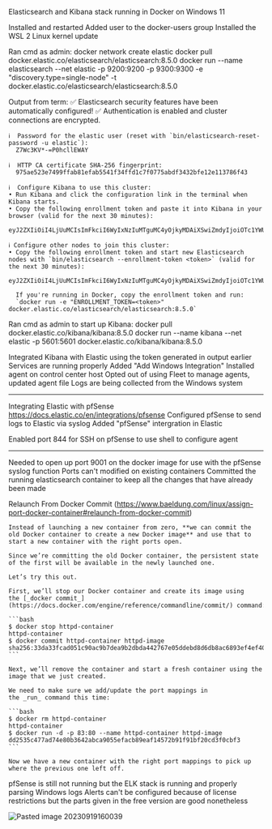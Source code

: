 Elasticsearch and Kibana stack running in Docker on Windows 11

Installed and restarted
Added user to the docker-users group
Installed the WSL 2 Linux kernel update

Ran cmd as admin:
	docker network create elastic
	docker pull docker.elastic.co/elasticsearch/elasticsearch:8.5.0
	docker run --name elasticsearch --net elastic -p 9200:9200 -p 9300:9300 -e "discovery.type=single-node" -t docker.elastic.co/elasticsearch/elasticsearch:8.5.0

Output from term:
	✅ Elasticsearch security features have been automatically configured!
	✅ Authentication is enabled and cluster connections are encrypted.
	
	ℹ️  Password for the elastic user (reset with `bin/elasticsearch-reset-password -u elastic`):
	  Z7Wc3KV*-=P0hcllEWAY
	
	ℹ️  HTTP CA certificate SHA-256 fingerprint:
	  975ae523e7499ffab81efab5541f34ffd1c7f0775abdf3432bfe12e113786f43
	
	ℹ️  Configure Kibana to use this cluster:
	• Run Kibana and click the configuration link in the terminal when Kibana starts.
	• Copy the following enrollment token and paste it into Kibana in your browser (valid for the next 30 minutes):
	  eyJ2ZXIiOiI4LjUuMCIsImFkciI6WyIxNzIuMTguMC4yOjkyMDAiXSwiZmdyIjoiOTc1YWU1MjNlNzQ5OWZmYWI4MWVmYWI1NTQxZjM0ZmZkMWM3ZjA3NzVhYmRmMzQzMmJmZTEyZTExMzc4NmY0MyIsImtleSI6Ik1BLVBUNFFCdmt4RVhpd3hUZkkyOjBLMXhWVkxEUkpLai1BbnhYU3d5M2cifQ==
	
	ℹ️ Configure other nodes to join this cluster:
	• Copy the following enrollment token and start new Elasticsearch nodes with `bin/elasticsearch --enrollment-token <token>` (valid for the next 30 minutes):
	  eyJ2ZXIiOiI4LjUuMCIsImFkciI6WyIxNzIuMTguMC4yOjkyMDAiXSwiZmdyIjoiOTc1YWU1MjNlNzQ5OWZmYWI4MWVmYWI1NTQxZjM0ZmZkMWM3ZjA3NzVhYmRmMzQzMmJmZTEyZTExMzc4NmY0MyIsImtleSI6Ik1RLVBUNFFCdmt4RVhpd3hUZkkyOjJpcDFtdFJ0VGVHandGMEE3U0ppQncifQ==
	
	  If you're running in Docker, copy the enrollment token and run:
	  `docker run -e "ENROLLMENT_TOKEN=<token>" docker.elastic.co/elasticsearch/elasticsearch:8.5.0`

Ran cmd as admin to start up Kibana:
	docker pull docker.elastic.co/kibana/kibana:8.5.0
	docker run --name kibana --net elastic -p 5601:5601 docker.elastic.co/kibana/kibana:8.5.0

Integrated Kibana with Elastic using the token generated in output earlier
Services are running properly
Added "Add Windows Integration"
Installed agent on control center host
Opted out of using Fleet to manage agents, updated agent file
Logs are being collected from the Windows system

---
Integrating Elastic with pfSense
https://docs.elastic.co/en/integrations/pfsense
Configured pfSense to send logs to Elastic via syslog
Added "pfSense" intergration in Elastic

Enabled port 844 for SSH on pfSense to use shell to configure agent

---
Needed to open up port 9001 on the docker image for use with the pfSense syslog function
Ports can't modified on existing containers
Committed the running elasticsearch container to keep all the changes that have already been made

Relaunch From Docker Commit (https://www.baeldung.com/linux/assign-port-docker-container#relaunch-from-docker-commit)
	
	Instead of launching a new container from zero, **we can commit the old Docker container to create a new Docker image** and use that to start a new container with the right ports open.
	
	Since we’re committing the old Docker container, the persistent state of the first will be available in the newly launched one.
	
	Let’s try this out.
	
	First, we’ll stop our Docker container and create its image using the [_docker commit_](https://docs.docker.com/engine/reference/commandline/commit/) command:
	
	```bash
	$ docker stop httpd-container
	httpd-container
	$ docker commit httpd-container httpd-image
	sha256:33da33fcad051c90ac9b7dea9b2dbda442767e05ddebd8d6db8ac6893ef4ef40
	```
	
	Next, we’ll remove the container and start a fresh container using the image that we just created.
	
	We need to make sure we add/update the port mappings in the _run_ command this time:
	
	```bash
	$ docker rm httpd-container
	httpd-container
	$ docker run -d -p 83:80 --name httpd-container httpd-image
	dd2535c477ad74e80b3642abca9055efacb89eaf14572b91f91bf20cd3f0cbf3
	```
	
	Now we have a new container with the right port mappings to pick up where the previous one left off.

pfSense is still not running but the ELK stack is running and properly parsing Windows logs
Alerts can't be configured because of license restrictions but the parts given in the free version are good nonetheless

![Pasted image 20230919160039](https://github.com/hangnail-en/homelab/assets/14255092/b44dc6a8-d6a1-412d-93ee-7d99999bbb3e)
